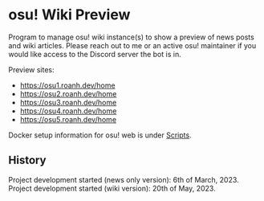 # osu! Wiki Preview
Program to manage osu! wiki instance(s) to show a preview of news posts and wiki articles. Please reach out to me or an active osu! maintainer if you would like access to the Discord server the bot is in.

Preview sites:
- https://osu1.roanh.dev/home
- https://osu2.roanh.dev/home
- https://osu3.roanh.dev/home
- https://osu4.roanh.dev/home
- https://osu5.roanh.dev/home

Docker setup information for osu! web is under [Scripts](Scripts).

## History
Project development started (news only version): 6th of March, 2023.    
Project development started (wiki version): 20th of May, 2023.

